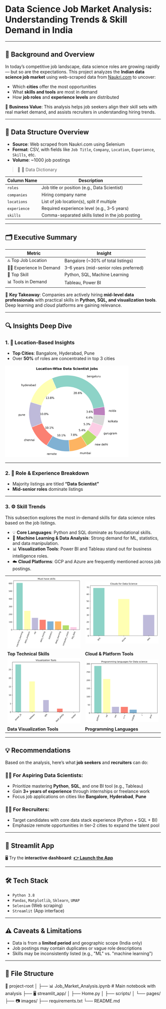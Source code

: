 # Data Science Job Market Analysis: Understanding Trends & Skill Demand in India

---

## 🧠 Background and Overview

In today’s competitive job landscape, data science roles are growing rapidly — but so are the expectations. This project analyzes the **Indian data science job market** using web-scraped data from [Naukri.com](https://naukri.com) to uncover:
- Which **cities** offer the most opportunities
- What **skills and tools** are most in demand
- How **job roles** and **experience levels** are distributed

📌 **Business Value**: This analysis helps job seekers align their skill sets with real market demand, and assists recruiters in understanding hiring trends.

---

## 🧾 Data Structure Overview

- **Source**: Web scraped from Naukri.com using Selenium
- **Format**: CSV, with fields like `Job Title`, `Company`, `Location`, `Experience`, `Skills`, etc.
- **Volume**: ~1000 job postings

> 📌 🧾 Data Dictionary

| Column Name        | Description                                         |
|--------------------|-----------------------------------------------------|
| `roles`            | Job title or position (e.g., Data Scientist)        |
| `companies`        | Hiring company name                                 |
| `locations`        | List of job location(s), split if multiple          |
| `experience`       | Required experience level (e.g., 3–5 years)         |
| `skills`           | Comma-separated skills listed in the job posting    |*

---

## 🗂 Executive Summary

| Metric                    | Insight                               |
|--------------------------|----------------------------------------|
| 🔝 Top Job Location       | Bangalore (~30% of total listings)     |
| 👨‍💼 Experience In Demand | 3–6 years (mid-senior roles preferred) |
| 🧪 Top Skill             | Python, SQL, Machine Learning          |
| 📊 Tools in Demand        | Tableau, Power BI                     |

🎯 **Key Takeaway**: Companies are actively hiring **mid-level data professionals** with practical skills in **Python, SQL, and visualization tools**. Deep learning and cloud platforms are gaining relevance.

---

## 🔍 Insights Deep Dive

### 1. 📍 **Location-Based Insights**
- **Top Cities**: Bangalore, Hyderabad, Pune
- Over **50%** of roles are concentrated in top 3 cities

<img src="images/overview_jobs.png" width="400"/>

---

### 2. 💼 **Role & Experience Breakdown**
- Majority listings are titled **“Data Scientist”**
- **Mid-senior roles** dominate listings

---

### 3. ⚙️ **Skill Trends**

This subsection explores the most in-demand skills for data science roles based on the job listings.

- 💡 **Core Languages**: Python and SQL dominate as foundational skills.
- 🧠 **Machine Learning & Data Analysis**: Strong demand for ML, statistics, and data manipulation.
- 📊 **Visualization Tools**: Power BI and Tableau stand out for business intelligence roles.
- ☁️ **Cloud Platforms**: GCP and Azure are frequently mentioned across job postings.

<table>
  <tr>
    <td><img src="images/skills_top.png" width="250"/></td>
    <td><img src="images/skills_cloud.png" width="250"/></td>
  </tr>
  <tr>
    <td><b>Top Technical Skills</b></td>
    <td><b>Cloud & Platform Tools</b></td>
  </tr>
  <tr>
    <td><img src="images/skills_visualization.png" width="250"/></td>
    <td><img src="images/skills_languages.png" width="250"/></td>
  </tr>
  <tr>
    <td><b>Data Visualization Tools</b></td>
    <td><b>Programming Languages</b></td>
  </tr>
</table>

---

## 💡 Recommendations

Based on the analysis, here’s what **job seekers** and **recruiters** can do:

### 👨‍💻 For Aspiring Data Scientists:
- Prioritize mastering **Python**, **SQL**, and one BI tool (e.g., Tableau)
- Gain **3+ years of experience** through internships or freelance work
- Focus job applications on cities like **Bangalore**, **Hyderabad**, **Pune**

### 🧑‍💼 For Recruiters:
- Target candidates with core data stack experience (Python + SQL + BI)
- Emphasize remote opportunities in tier-2 cities to expand the talent pool

---

## 🚀 Streamlit App

🖥️ Try the **interactive dashboard**:
**[👉 Launch the App](https://your-streamlit-url.streamlit.app/)**

---

## 🛠️ Tech Stack

- `Python 3.8`
- `Pandas`, `Matplotlib`, `Sklearn`, `UMAP`
- `Selenium` (Web scraping)
- `Streamlit` (App interface)

---

## ⚠️ Caveats & Limitations

- Data is from a **limited period** and geographic scope (India only)
- Job postings may contain duplicates or vague role descriptions
- Skills may be inconsistently listed (e.g., "ML" vs. "machine learning")

---

## 📁 File Structure

📂 project-root
│
├── 📊 Job_Market_Analysis.ipynb # Main notebook with analysis
├── 🖥️ streamlit_app/
│ ├── Home.py
│ ├── scripts/
│ └── pages/
├── 📷 images/
├── requirements.txt
└── README.md
